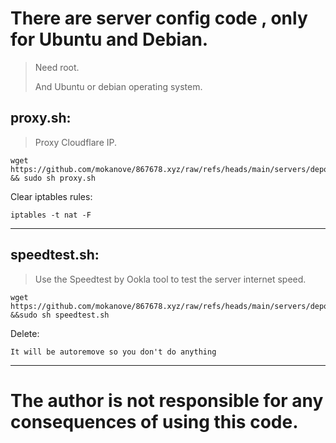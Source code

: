 # There are server config code , only for Ubuntu and Debian.

> Need root.
>
> And Ubuntu or debian operating system.

## proxy.sh:

> Proxy Cloudflare IP.

```
wget https://github.com/mokanove/867678.xyz/raw/refs/heads/main/servers/depoly/proxy.sh && sudo sh proxy.sh
```
Clear iptables rules:

```
iptables -t nat -F
```

------

## speedtest.sh:

> Use the Speedtest by Ookla tool to test the server internet speed.


```
wget https://github.com/mokanove/867678.xyz/raw/refs/heads/main/servers/depoly/speedtest.sh &&sudo sh speedtest.sh
```

Delete:

```
It will be autoremove so you don't do anything
```

------



# The author is not responsible for any consequences of using this code.




